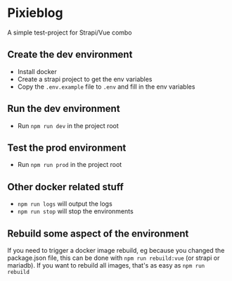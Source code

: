# Pixieblog
A simple test-project for Strapi/Vue combo

## Create the dev environment

- Install docker
- Create a strapi project to get the env variables
- Copy the `.env.example` file to `.env` and fill in the env variables

## Run the dev environment
- Run `npm run dev` in the project root

## Test the prod environment
- Run `npm run prod` in the project root

## Other docker related stuff
- `npm run logs` will output the logs
- `npm run stop` will stop the environments

## Rebuild some aspect of the environment
If you need to trigger a docker image rebuild, eg because you changed
the package.json file, this can be done with `npm run rebuild:vue` 
(or  strapi or mariadb). If you want to rebuild all images, that's as
easy as `npm run rebuild`
